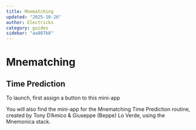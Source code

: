 ```yaml
---
title: Mnematching
updated: "2025-10-26"
author: Electricks
category: guides
sidebar: "aa887b8"
---
```


# Mnematching

## Time Prediction

To launch, first assign a button to this mini-app

You will also find the mini-app for the Mnematching Time Prediction routine, created by Tony D’Amico & Giuseppe (Beppe) Lo Verde, using the Mnemonica stack.